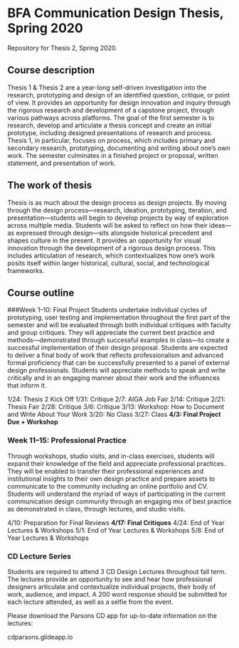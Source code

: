 # BFA Communication Design Thesis, Spring 2020
Repository for Thesis 2, Spring 2020.

## Course description
Thesis 1 & Thesis 2 are a year-long self-driven investigation into the research, prototyping and design of an identified question, critique, or point of view. It provides an opportunity for design innovation and inquiry through the rigorous research and development of a capstone project, through various pathways across platforms. The goal of the first semester is to research, develop and articulate a thesis concept and create an initial prototype, including designed presentations of research and process. Thesis 1, in particular, focuses on process, which includes primary and secondary research, prototyping, documenting and writing about one’s own work. The semester culminates in a finished project or proposal, written statement, and presentation of work.

## The work of thesis
Thesis is as much about the design process as design projects. By moving through the design process—research, ideation, prototyping, iteration, and presentation—students will begin to develop projects by way of exploration across multiple media. Students will be asked to reflect on how their ideas—as expressed through design—sits alongside historical precedent and shapes culture in the present. It provides an opportunity for visual innovation through the development of a rigorous design process. This includes articulation of research, which contextualizes how one’s work posits itself within larger historical, cultural, social, and technological frameworks.

## Course outline
###Week 1–10: Final Project 
Students undertake individual cycles of prototyping, user testing and implementation throughout the first part of the semester and will be evaluated through both individual critiques with faculty and group critiques. They will appreciate the current best practice and methods—demonstrated through successful examples in class—to create a successful implementation of their design proposal. Students are expected to deliver a final body of work that reflects professionalism and advanced formal proficiency that can be successfully presented to a panel of external design professionals. Students will appreciate methods to speak and write critically and in an engaging manner about their work and the influences that inform it.

1/24: Thesis 2 Kick Off
1/31: Critique
2/7: AIGA Job Fair
2/14: Critique
2/21: Thesis Fair
2/28: Critique
3/6: Critique
3/13: Workshop: How to Document and Write About Your Work
3/20: No Class
3/27: Class
**4/3: Final Project Due + Workshop**


### Week 11–15: Professional Practice
Through workshops, studio visits,  and in-class exercises, students will expand their knowledge of the field and appreciate professional practices. They will be enabled to transfer their professional experiences and institutional insights to their own design practice and prepare assets to communicate to the community including an online portfolio and CV. Students will understand the myriad of ways of participating in the current communication design community through an engaging mix of best practice as demonstrated in class, through lectures, and studio visits. 

4/10: Preparation for Final Reviews
**4/17: Final Critiques**
4/24: End of Year Lectures & Workshops
5/1: End of Year Lectures & Workshops 
5/8: End of Year Lectures & Workshops 

### CD Lecture Series
Students are required to attend 3 CD Design Lectures throughout fall term. The lectures provide an opportunity to see and hear how professional designers articulate and contextualize  individual projects, their body of work, audience, and impact. A 200 word response should be submitted for each lecture attended, as well as a selfie from the event.

Please download the Parsons CD app for up-to-date information on the lectures:

cdparsons.glideapp.io
